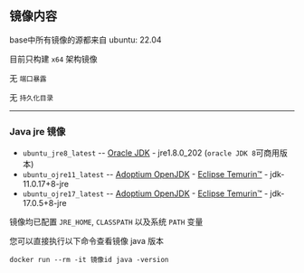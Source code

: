 ## 镜像内容

base中所有镜像的源都来自 ubuntu: 22.04

目前只构建 `x64` 架构镜像

无 `端口暴露`

无 `持久化目录`

------



### Java jre 镜像

- `ubuntu_jre8_latest` -- [Oracle JDK](https://www.oracle.com/java/technologies/javase/javase8-archive-downloads.html) - jre1.8.0_202 (`oracle JDK 8`可商用版本)
- `ubuntu_ojre11_latest` -- [Adoptium OpenJDK](https://adoptium.net/) - [Eclipse Temurin™](https://adoptium.net/temurin/releases/) - jdk-11.0.17+8-jre
- `ubuntu_ojre17_latest` -- [Adoptium OpenJDK](https://adoptium.net/) - [Eclipse Temurin™](https://adoptium.net/temurin/releases/) - jdk-17.0.5+8-jre

镜像均已配置 `JRE_HOME`, `CLASSPATH` 以及系统 `PATH` 变量

您可以直接执行以下命令查看镜像 java 版本

```shell
docker run --rm -it 镜像id java -version
```